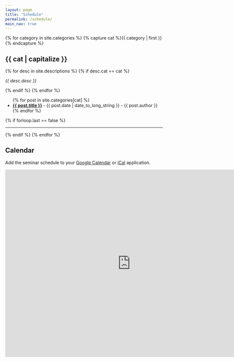 ```yaml
---
layout: page
title: "Schedule"
permalink: /schedule/
main_nav: true
---
```


{% for category in site.categories %}
  {% capture cat %}{{ category | first }}{% endcapture %}
  <h2 id="{{cat}}">{{ cat | capitalize }}</h2>
  {% for desc in site.descriptions %}
    {% if desc.cat == cat %}
      <p class="desc"><em>{{ desc.desc }}</em></p>
    {% endif %}
  {% endfor %}
  <ul class="posts-list">
  {% for post in site.categories[cat] %}
    <li>
      <strong>
        <a href="{{ post.url | prepend: site.baseurl }}">{{ post.title }}</a>
      </strong>
      <span class="post-date">- {{ post.date | date_to_long_string }}</span>
      <span class="post-date">- {{ post.author }}</span>
    </li>
  {% endfor %}
  </ul>
  {% if forloop.last == false %}<hr>{% endif %}
{% endfor %}
<br>

<h2 class="post-link">Calendar</h2>	
<p dir="auto"> Add the seminar schedule to your <a href="https://calendar.google.com/calendar/embed?src=c_bd56c44a65b9dae27fe531b2b5c684a6c8fdf8a410edb595be2709bc16e55942%40group.calendar.google.com&ctz=America%2FSao_Paulo" rel="nofollow">Google Calendar</a> or <a href="https://calendar.google.com/calendar/ical/c_bd56c44a65b9dae27fe531b2b5c684a6c8fdf8a410edb595be2709bc16e55942%40group.calendar.google.com/public/basic.ics" rel="nofollow">iCal</a> application.
</p>	

<iframe src="https://calendar.google.com/calendar/embed?src=c_bd56c44a65b9dae27fe531b2b5c684a6c8fdf8a410edb595be2709bc16e55942%40group.calendar.google.com&ctz=America%2FSao_Paulo" style="border: 0" width="800" height="600" frameborder="0" scrolling="no"></iframe>

